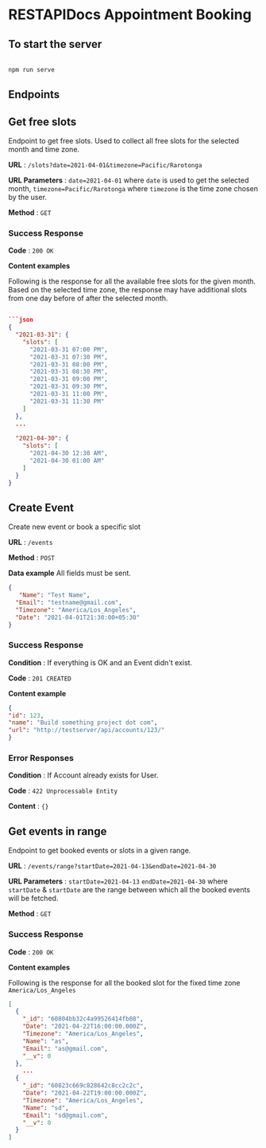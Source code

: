 
# RESTAPIDocs Appointment Booking


## To start the server

  

```sh
 
npm run serve  

```
  
  
  

## Endpoints



## Get free slots


Endpoint to get free slots.
Used to collect all free slots for the selected month and time zone.

  **URL** : `/slots?date=2021-04-01&timezone=Pacific/Rarotonga`
  
  **URL Parameters** : `date=2021-04-01` where `date` is used to get the selected month,  `timezone=Pacific/Rarotonga` where `timezone` is the  time zone chosen by the user.  
  
**Method**  :  `GET`


### Success Response

 
**Code** : `200 OK`


**Content examples**
 

Following is the response for all the available free slots for the given month.
Based on the selected time zone, the response may have additional slots from one day before of after the selected month.

  

```json

```json
{
  "2021-03-31": {
    "slots": [
      "2021-03-31 07:00 PM",
      "2021-03-31 07:30 PM",
      "2021-03-31 08:00 PM",
      "2021-03-31 08:30 PM",
      "2021-03-31 09:00 PM",
      "2021-03-31 09:30 PM",
      "2021-03-31 11:00 PM",
      "2021-03-31 11:30 PM"
    ]
  },
  ...
  
  "2021-04-30": {
    "slots": [
      "2021-04-30 12:30 AM",
      "2021-04-30 01:00 AM"
    ]
  }
}
```



## Create Event


Create new event or book a specific slot

  **URL** : `/events`
  
**Method**  :  `POST`
 


**Data example** All fields must be sent.
 

```json
{
   "Name": "Test Name",
  "Email": "testname@gmail.com",
  "Timezone": "America/Los_Angeles",
  "Date": "2021-04-01T21:30:00+05:30"
}
```

  

### Success Response

**Condition** : If everything is OK and an Event didn't exist.

**Code** : `201 CREATED`

**Content example**
 

```json
{
"id": 123,
"name": "Build something project dot com",
"url": "http://testserver/api/accounts/123/"
}
```

### Error Responses

**Condition** : If Account already exists for User.

**Code** : `422 Unprocessable Entity`

**Content** : `{}`
 


## Get events in range


Endpoint to get booked events or slots in a given range.

  **URL** : `/events/range?startDate=2021-04-13&endDate=2021-04-30`
  
  **URL Parameters** : `startDate=2021-04-13`   `endDate=2021-04-30` where `startDate` & `startDate` are the range between which all the booked events will be fetched.
  
**Method**  :  `GET`


### Success Response

 
**Code** : `200 OK`


**Content examples**
 

Following is the response for all the booked slot for the fixed time zone   `America/Los_Angeles`
  


```json
[
  {
    "_id": "60804bb32c4a99526414fb08",
    "Date": "2021-04-22T16:00:00.000Z",
    "Timezone": "America/Los_Angeles",
    "Name": "as",
    "Email": "as@gmail.com",
    "__v": 0
  },
	...
  {
    "_id": "60823c669c828642c8cc2c2c",
    "Date": "2021-04-22T19:00:00.000Z",
    "Timezone": "America/Los_Angeles",
    "Name": "sd",
    "Email": "sd@gmail.com",
    "__v": 0
  }
]
```


